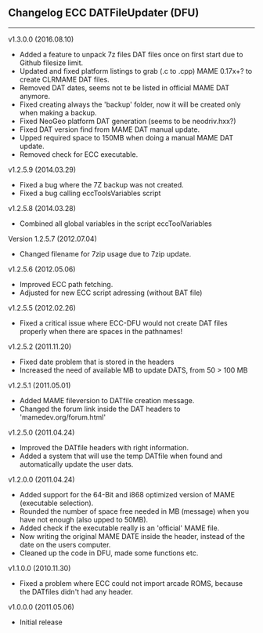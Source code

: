 ## Changelog ECC DATFileUpdater (DFU)
***
v1.3.0.0 (2016.08.10)
- Added a feature to unpack 7z files DAT files once on first start due to Github filesize limit.
- Updated and fixed platform listings to grab (.c to .cpp) MAME 0.17x+? to create CLRMAME DAT files.
- Removed DAT dates, seems not te be listed in official MAME DAT anymore.
- Fixed creating always the 'backup' folder, now it will be created only when making a backup.
- Fixed NeoGeo platform DAT generation (seems to be neodriv.hxx?)
- Fixed DAT version find from MAME DAT manual update.
- Upped required space to 150MB when doing a manual MAME DAT update.
- Removed check for ECC executable.

v1.2.5.9 (2014.03.29)
- Fixed a bug where the 7Z backup was not created.
- Fixed a bug calling eccToolsVariables script

v1.2.5.8 (2014.03.28)
- Combined all global variables in the script eccToolVariables

Version 1.2.5.7 (2012.07.04)
- Changed filename for 7zip usage due to 7zip update.

v1.2.5.6 (2012.05.06)
- Improved ECC path fetching.
- Adjusted for new ECC script adressing (without BAT file)

v1.2.5.5 (2012.02.26)
- Fixed a critical issue where ECC-DFU would not create DAT files properly when there are spaces in the pathnames!

v1.2.5.2 (2011.11.20)
- Fixed date problem that is stored in the headers
- Increased the need of available MB to update DATS, from 50 > 100 MB

v1.2.5.1 (2011.05.01)
- Added MAME fileversion to DATfile creation message.
- Changed the forum link inside the DAT headers to 'mamedev.org/forum.html'

v1.2.5.0 (2011.04.24)
- Improved the DATfile headers with right information.
- Added a system that will use the temp DATfile when found and automatically update the user dats.

v1.2.0.0 (2011.04.24)
- Added support for the 64-Bit and i868 optimized version of MAME (executable selection).
- Rounded the number of space free needed in MB (message) when you have not enough (also upped to 50MB).
- Added check if the executable really is an 'official' MAME file.
- Now writing the original MAME DATE inside the header, instead of the date on the users computer.
- Cleaned up the code in DFU, made some functions etc.

v1.1.0.0 (2010.11.30)
- Fixed a problem where ECC could not import arcade ROMS, because the DATfiles didn't had any header.

v1.0.0.0 (2011.05.06)
- Initial release